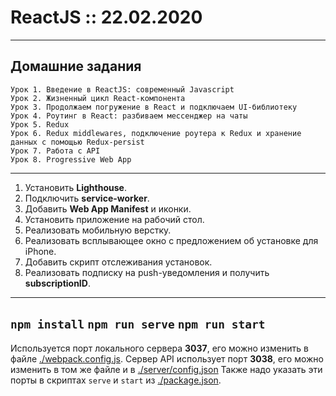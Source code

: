 # ReactJS :: 22.02.2020
---
## Домашние задания
    Урок 1. Введение в ReactJS: современный Javascript
    Урок 2. Жизненный цикл React-компонента
    Урок 3. Продолжаем погружение в React и подключаем UI-библиотеку
    Урок 4. Роутинг в React: разбиваем мессенджер на чаты
    Урок 5. Redux
    Урок 6. Redux middlewares, подключение роутера к Redux и хранение данных с помощью Redux-persist
    Урок 7. Работа с API
    Урок 8. Progressive Web App
---
1. Установить **Lighthouse**.
2. Подключить **service-worker**.
3. Добавить **Web App Manifest** и иконки.
4. Установить приложение на рабочий стол.
5. Реализовать мобильную верстку.
6. Реализовать всплывающее окно с предложением об установке для iPhone.
7. Добавить скрипт отслеживания установок.
8. Реализовать подписку на push-уведомления и получить **subscriptionID**.
---
```npm install```
```npm run serve```
```npm run start```
---
Используется порт локального сервера **3037**, его можно изменить в файле [./webpack.config.js](./webpack.config.js).
Сервер API использует порт **3038**, его можно изменить в том же файле и в [./server/config.json](./server/config.json)
Также надо указать эти порты в скриптах ```serve``` и ```start``` из [./package.json](./package.json).
